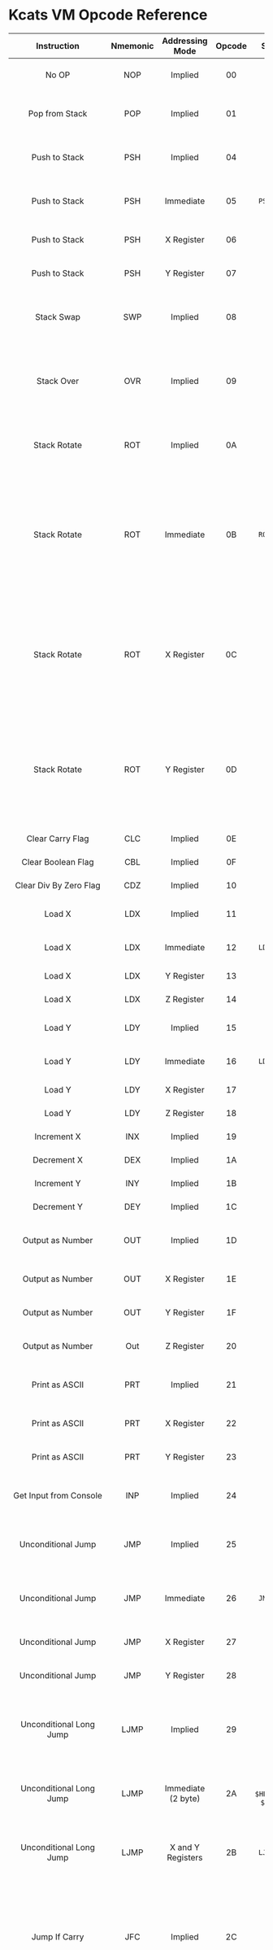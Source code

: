 # Kcats VM Opcode Reference 



| Instruction | Nmemonic | Addressing Mode | Opcode | Syntax | Description |  |
|:---:|:---:|:---:|:---:|:---:|:---:|:---:|
| No OP | NOP | Implied | 00 | `NOP` | No Operation. skips current clock cycle |  |
| Pop from Stack | POP | Implied | 01 | `POP` | Discards the value on the top of the stack |  |
| Push to Stack | PSH | Implied | 04 | `PSH` | Duplicates the value on the top of the stack |  |
| Push to Stack | PSH | Immediate | 05 | `PSH $val` | Push the immediate value to the stack |  |
| Push to Stack | PSH | X Register | 06 | `PSH X` | Push the value of X to the stack |  |
| Push to Stack | PSH | Y Register | 07 | `PSH Y` | Push the value of Y to the stack |  |
| Stack Swap | SWP | Implied | 08 | `SWP` | Swaps the Top two values on the stack (a b -- b a) |  |
| Stack Over | OVR | Implied | 09 | `OVR` | Duplicates the value under the Top of the stack and pushes it to the top. (a b -- a b a) |  |
| Stack Rotate | ROT | Implied | 0A | `ROT` | Rotates the Top 3 values on the stack. (a b c -- c a b) |  |
| Stack Rotate | ROT | Immediate | 0B | `ROT $val` | Rotates the Top (immediate value) values on the stack. if the value is greater than the number of items on the stack, nothing is rotated and a 0 is pushed. |  |
| Stack Rotate | ROT | X Register | 0C | `ROT X` | Rotates the Top (value in X) values on the stack. if the value is greater than the number of items on the stack, nothing is rotated and a 0 is pushed. |  |
| Stack Rotate | ROT | Y Register | 0D | `ROT Y` | Rotates the Top (value in Y) values on the stack. if the value is greater than the number of items on the stack, nothing is rotated and a 0 is pushed. |  |
| Clear Carry Flag | CLC | Implied | 0E | `CLC` | Clears the Carry Flag |  |
| Clear Boolean Flag | CBL | Implied | 0F | `CBL` | Clears the Boolean Flag |  |
| Clear Div By Zero Flag | CDZ | Implied | 10 | `CDZ` | Clears the Div By Zero Flag |  |
| Load X | LDX | Implied | 11 | `LDX` | Pops top of the stack and stores it in X |  |
| Load X | LDX | Immediate | 12 | `LDX $val` | Loads X with the immediate value |  |
| Load X | LDX | Y Register | 13 | `LDX Y` | Loads X with the value in Y |  |
| Load X | LDX | Z Register | 14 | `LDX Z` | Loads X with the value of Z |  |
| Load Y | LDY | Implied | 15 | `LDY` | Pops top of the stack and stores it in Y |  |
| Load Y | LDY | Immediate | 16 | `LDY $val` | Loads Y with the immediate value |  |
| Load Y | LDY | X Register | 17 | `LDY X` | Loads Y with the value in X |  |
| Load Y | LDY | Z Register | 18 | `LDY Z` | Loads Y with the value of Z |  |
| Increment X | INX | Implied | 19 | `INX` | Increments the value of X |  |
| Decrement X | DEX | Implied | 1A | `DEX` | Decrements the value of X |  |
| Increment Y | INY | Implied | 1B | `INY` | Increments the value of Y |  |
| Decrement Y | DEY | Implied | 1C | `DEY` | Decrements the value of Y |  |
| Output as Number | OUT | Implied | 1D | `OUT` | Prints the top value of the stack as a number |  |
| Output as Number | OUT | X Register | 1E | `OUT X` | Print the value of X as a number |  |
| Output as Number | OUT | Y Register | 1F | `Out Y` | Print the value of Y as a number |  |
| Output as Number | Out | Z Register | 20 | `Out Z` | Print the value of Z as a number |  |
| Print as ASCII | PRT | Implied | 21 | `PRT` | Prints the top value of the stack as ASCII |  |
| Print as ASCII | PRT | X Register | 22 | `PRT X` | Prints the value of X as ASCII |  |
| Print as ASCII | PRT | Y Register | 23 | `PRT Y` | Prints the value of Y as ASCII |  |
| Get Input from Console | INP | Implied | 24 | `INP` | Get input from console and push it to stack |  |
| Unconditional Jump | JMP | Implied | 25 | `JMP` | Pops the value on top of the stack and jumps to that address |  |
| Unconditional Jump | JMP | Immediate | 26 | `JMP $val` | Jumps to the address specified by the immediate val |  |
| Unconditional Jump | JMP | X Register | 27 | `JMP X` | Jumps to X's value as an address |  |
| Unconditional Jump | JMP | Y Register | 28 | `JMP Y` | Jumps to Y's value as an address |  |
| Unconditional Long Jump | LJMP | Implied | 29 | `LJMP` | Pops the top two values of the stack and jumps to that 16bit address.LB popped first. |  |
| Unconditional Long Jump | LJMP | Immediate (2 byte) | 2A | `LJMP $HBLB`/`LJMP $HB $LB` | Jumps to the 16bit address specified by the immediate values |  |
| Unconditional Long Jump | LJMP | X and Y Registers | 2B | `LJMP X Y` | Jumps to X and Y's values as a single 16bit address.X is HB Y is LB |  |
| Jump If Carry | JFC | Implied | 2C | `JFC` | If the Carry Flag IS set,Pops the top two values of the stack and jumps to that 16bit address.LB popped first. |  |
| Jump If Carry | JFC | Immediate | 2D | `JFC $val` | If the Carry Flag IS set,Jumps to the address specified by the immediate value |  |
| Jump If Carry | JFC | X Register | 2E | `JFC X` | If the Carry Flag IS set,Jumps to X's value as an address |  |
| Jump If Carry | JFC | Y Register | 2F | `JFC Y` | If the Carry Flag IS set,Jumps to Y's value as an address |  |
| Long Jump If Carry | LJFC | Implied | 30 | `LJFC` | Pops the top two values of the stack and jumps to that 16bit address.LB popped first. |  |
| Long Jump If Carry | LJFC | Immediate (2 byte) | 31 | `LJFC $HBLB`/`LJFC $HB $LB` | Jumps to the 16bit address specified by the immediate values |  |
| Long Jump If Carry | LJFC | X and Y Registers | 32 | `LJFC X Y` | Jumps to X and Y's values as a single 16bit address.X is HB Y is LB |  |
| Jump If True | JIF | Implied | 33 | `JIF` | If the Boolean Flag IS set,Pops the value on top of the stack and jumps to that address |  |
| Jump If True | JIF | Immediate | 34 | `JIF $val` | If the Boolean Flag IS set,Jumps to the address specified by the immediate val |  |
| Jump If True | JIF | X Register | 35 | `JIF X` | If the Boolean Flag IS set,Jumps to X's value as an address |  |
| Jump If True | JIF | Y Register | 36 | `JIF Y` | If the Boolean Flag IS set,Jumps to Y's value as an address |  |
| Long Jump If True | LJIF | Implied | 37 | `LJIF` | If the Boolean Flag IS set,Pops the top two values of the stack and jumps to that 16bit address.LB popped first. |  |
| Long Jump If True | LJIF | Immediate (2 byte) | 38 | `LJIF $HBLB`/`LJIF $HB $LB` | If the Boolean Flag IS set,Jumps to the 16bit address specified by the immediate vals |  |
| Long Jump If True | LJIF | X and Y Registers | 39 | `LJIF X Y` | If the Boolean Flag IS set, Jumps to X and Y's values as a single 16bit address. X is HB Y is LB |  |
| Jump If Div by Zero | JDZ | Implied | 3A | `JDZ` | If the Div by Zero Flag IS set,Pops the value on top of the stack and jumps to that address |  |
| Jump If Div by Zero | JDZ | Immediate | 3B | `JDZ $val` | If the Div by Zero Flag IS set,Jumps to the address specified by the immediate val |  |
| Jump If Div by Zero | JDZ | X Register | 3C | `JDZ X` | If the Div by Zero Flag IS set,Jumps to X's value as an address |  |
| Jump If Div by Zero | JDZ | Y Register | 3D | `JDZ Y` | If the Div by Zero Flag IS set,Jumps to Y's value as an address |  |
| Long Jump If Div by Zero | LJDZ | Implied | 3E | `LJDZ` | If the Div by Zero Flag IS set,Pops the top two values of the stack and jumps to that 16bit address.LB popped first. |  |
| Long Jump If Div by Zero | LJDZ | Immediate (2 byte) | 3F | `LJDZ $HBLB`/`LJDZ $HB $LB` | If the Div by Zero Flag IS set,Jumps to the 16bit address specified by the immediate vals |  |
| Long Jump If Div by Zero | LJDZ | X and Y Registers | 40 | `LJDZ X Y` | If the Div by Zero Flag IS set, Jumps to X and Y's values as a single 16bit address. X is HB Y is LB |  |
| Add<sup>1</sup> | ADD | Implied | 41 | `ADD` | Pops top two values off the stack stack, pushes their sum (2nd off + 1st off) |  |
| Add<sup>1</sup> | ADD | Immediate | 42 | `ADD $val` | Pops top value off the stack, sums it and immediate val, pushes result (Top + Val) |  |
| Add<sup>1</sup> | ADD | Immediate (2 byte) | 43 | `ADD $A $B` | Pushes the sum of two immediate values (A + B) |  |
| Add<sup>1</sup> | ADD | X Register | 44 | `ADD X` | Pops top value off the stack, sums it and X, pushes result (Top + X) |  |
| Add<sup>1</sup> | ADD | Y Register | 45 | `ADD Y` | Pops top value off the stack, sums it and Y, pushes result (Top + Y) |  |
| Add<sup>1</sup> | ADD | X and Y Registers | 46 | `ADD X Y` | Pushes the sum of X and Y (X + Y) |  |
| Subtract<sup>1</sup> | SUB | Implied | 47 | `SUB` | Pops top two values off the stack, pushes their difference. (2nd off - 1st off) |  |
| Subtract<sup>1</sup> | SUB | Immediate | 48 | `SUB $val` | Pops top value off the stack, subtracts immediate value from it, pushes result (Top - Val) |  |
| Subtract<sup>1</sup> | SUB | Immediate (2 byte) | 49 | `SUB $A $B` | Pushes the difference of two immediate values (A - B) |  |
| Subtract<sup>1</sup> | SUB | X Register | 4A | `SUB X` | Pops top value off the stack, subtracts X from it, pushes result (Top - X) |  |
| Subtract<sup>1</sup> | SUB | Y Register | 4B | `SUB Y` | Pops top value off the stack, subtracts Y from it, pushes result (Top - Y) |  |
| Subtract<sup>1</sup> | SUB | X and Y Registers | 4C | `SUB X Y` | Pushes the difference of X and Y (X - Y) |  |
| Multiply<sup>1</sup> | MUL | Implied | 4D | `MUL` | Pops top two values off the stack, pushes their product (2nd off * 1st off) |  |
| Multiply<sup>1</sup> | MUL | Immediate | 4E | `MUL $val` | Pops top value off the stack, multiplies it by the immediate val, pushes result (Top * Val) |  |
| Multiply<sup>1</sup> | MUL | Immediate (2 byte) | 4F | `MUL $A $B` | Pushes the product of two immediate values (A * B) |  |
| Multiply<sup>1</sup> | MUL | X Register | 50 | `MUL X` | Pops top value off the stack, multiplies it by X, pushes result (Top * X) |  |
| Multiply<sup>1</sup> | MUL | Y Register | 51 | `MUL Y` | Pops top value off the stack, multiplies it by Y, pushes result (Top * Y) |  |
| Multiply<sup>1</sup> | MUL | X and Y Registers | 52 | `MUL X Y` | Pushes the product of X and Y (X * Y) |  |
| Divide<sup>2</sup> | DIV | Implied | 53 | `DIV` | Pops top two values off the stack, pushes their quotient. then remainder (2nd off / 1st off) |  |
| Divide<sup>2</sup> | DIV | Immediate | 54 | `DIV $val` | Pops top value off the stack, divides it by the immediate val, pushes quotient then remainder. (Top / Val) |  |
| Divide<sup>2</sup> | DIV | Immediate (2 byte) | 55 | `DIV $A $B` | Pushes the quotient, then remainder, of two immediate values. (A / B) |  |
| Divide<sup>2</sup> | DIV | X Register | 56 | `DIV X` | Pops top value off the stack, divides it by X, pushes the quotient, then remainder. (Top / X) |  |
| Divide<sup>2</sup> | DIV | Y Register | 57 | `DIV Y` | Pops top value off the stack, divides it by Y, then pushes the quotient, then remainder. (Top / Y) |  |
| Divide<sup>2</sup> | DIV | X and Y Registers | 58 | `DIV X Y` | Pushes the quotient, then remainder, of X and Y. (X / Y) |  |
| Bitwise Rotate Left | RTL | Implied | 59 | `RTL` | Pops top value off the stack, rotates all bits to the left once. pushes result. (Most significant bit wrapping around to least significant bit) (0001 -> 1000) |  |
| Bitwise Rotate Left | RTL | Immediate | 5A | `RTL $val` | rotates all bits of immediate value to the left once. pushes result. (Most significant bit wrapping around to least significant bit) (0001 -> 1000) |  |
| Bitwise Rotate Left | RTL | X Register | 5B | `RTL X` | rotates all bits of X to the left once. pushes result. (Most significant bit wrapping around to least significant bit) (0001 -> 1000) |  |
| Bitwise Rotate Left | RTL | Y Register | 5C | `RTL Y` | rotates all bits of Y to the left once. pushes result. (Most significant bit wrapping around to least significant bit) (0001 -> 1000) |  |
| Bitwise Rotate Right | RTR | Implied | 5D | `RTR` | Pops top value off the stack, rotates all bits to the right once. pushes result. (Least significant bit wrapping around to most significant bit) (0001 -> 1000) |  |
| Bitwise Rotate Right | RTR | Immediate | 5E | `RTR $val` | rotates all bits of immediate value to the right once. pushes result. (Most significant bit wrapping around to least significant bit) (0001 -> 1000) |  |
| Bitwise Rotate Right | RTR | X Register | 5F | `RTR X` | rotates all bits of X to the right once. pushes result. (Most significant bit wrapping around to least significant bit) (0001 -> 1000) |  |
| Bitwise Rotate Right | RTR | Y Register | 60 | `RTR Y` | rotates all bits of Y to the right once. pushes result. (Most significant bit wrapping around to least significant bit) (0001 -> 1000) |  |
| Bitwise Shift Left | SHL | Implied | 61 | `SHL` | Pops top value off the stack, shifts all bits to the left once. pushes result. (vacent bits padded with zeros) (1001 -> 0010) |  |
| Bitwise Shift Left | SHL | Immediate | 62 | `SHL $val` | Shifts all bits of immediate value to the left once. pushes result. (vacent bits padded with zeros) (1001 -> 0010) |  |
| Bitwise Shift Left | SHL | X Register | 63 | `SHL X` | Shifts all bits of X to the left once. pushes result. (vacent bits padded with zeros) (1001 -> 0010) |  |
| Bitwise Shift Left | SHL | Y Register | 64 | `SHL Y` | Shifts all bits of Y to the left once. pushes result. (vacent bits padded with zeros) (1001 -> 0010) |  |
| Bitwise Shift Right | SHR | Implied | 65 | `SHR` | Pops top value off the stack, shifts all bits to the right once. pushes result. (vacent bits padded with zeros) (1001 -> 0100) |  |
| Bitwise Shift Right | SHR | Immediate | 66 | `SHR $val` | Shifts all bits of immediate value to the right once. pushes result. (vacent bits padded with zeros) (1001 -> 0100) |  |
| Bitwise Shift Right | SHR | X Register | 67 | `SHR X` | Shifts all bits of X to the right once. pushes result. (vacent bits padded with zeros) (1001 -> 0100) |  |
| Bitwise Shift Right | SHR | Y Register | 68 | `SHR Y` | Shifts all bits of Y to the right once. pushes result. (vacent bits padded with zeros) (1001 -> 0100) |  |
| Bitwise And | AND | Implied | 69 | `AND` | Pops the top two values off the stack, preforms bitwise/binary and on them (2nd off & 1st off), pushes result |  |
| Bitwise And | AND | Immediate | 6A | `AND $val` | Pops top value off the stack, preforms bitwise/binary and on it and the immediate value (Top & Val), pushes result |  |
| Bitwise And | AND | Immediate (2 byte) | 6B | `AND $A $B` | Pushes the bitwise/binary and of the two immediate values (A & B) |  |
| Bitwise And | AND | X Register | 6C | `AND X` | Pops top value off the stack, preforms bitwise/binary and on it and X (Top & X), pushes result |  |
| Bitwise And | AND | Y Register | 6D | `AND Y` | Pops top value off the stack, preforms bitwise/binary and on it and Y (Top & Y), pushes result |  |
| Bitwise And | AND | X and Y Registers | 6E | `AND X Y` | Pushes the bitwise/binary and of X and Y (X & Y) |  |
| Bitwise Or | OR | Implied | 6F | `OR` | Pops the top two values off the stack, preforms bitwise/binary or on them (2nd off \| 1st off), pushes result |  |
| Bitwise Or | OR | Immediate | 70 | `OR $val` | Pops top value off the stack, preforms bitwise/binary or on it and the immediate value (Top \| Val), pushes result |  |
| Bitwise Or | OR | Immediate (2 byte) | 71 | `OR $A $B` | Pushes the bitwise/binary or of the two immediate values (A \| B) |  |
| Bitwise Or | OR | X Register | 72 | `OR X` | Pops top value off the stack, preforms bitwise/binary or on it and X (Top \| X), pushes result |  |
| Bitwise Or | OR | Y Register | 73 | `OR Y` | Pops top value off the stack, preforms bitwise/binary or on it and Y (Top \| Y), pushes result |  |
| Bitwise Or | OR | X and Y Registers | 74 | `OR X Y` | Pushes the bitwise/binary or of X and Y (X \| Y) |  |
| Bitwise Xor | XOR | Implied | 75 | `XOR` | Pops the top two values off the stack, preforms bitwise/binary xor on them (2nd off \^ 1st off), pushes result |  |
| Bitwise Xor | XOR | Immediate | 76 | `XOR $val` | Pops top value off the stack, preforms bitwise/binary xor on it and the immediate value (Top \^ Val), pushes result |  |
| Bitwise Xor | XOR | Immediate (2 byte) | 77 | `XOR $A $B` | Pushes the bitwise/binary xor of the two immediate values (A \^ B) |  |
| Bitwise Xor | XOR | X Register | 78 | `XOR X` | Pops top value off the stack, preforms bitwise/binary xor on it and X (Top \^ X), pushes result |  |
| Bitwise Xor | XOR | Y Register | 79 | `XOR Y` | Pops top value off the stack, preforms bitwise/binary xor on it and Y (Top \^ Y), pushes result |  |
| Bitwise Xor | XOR | X and Y Registers | 7A | `XOR X Y` | Pushes the bitwise/binary xor of X and Y (X \^ Y) |  |
| Not/Invert/Complement | NOT | Implied | 7B | `NOT` | Pops the top value off the stack,  inverts each bit (~Top ei 1001 > 0110), pushes result |  |
| Not/Invert/Complement | NOT | Immediate | 7C | `NOT $val` | Inverts each bit of immediate value (~Val ei 1001 > 0110), pushes result |  |
| Not/Invert/Complement | NOT | X Register | 7D | `NOT X` | Inverts each bit of X (~X ei 1001 > 0110), pushes result |  |
| Not/Invert/Complement | NOT | Y Register | 7E | `NOT Y` | Inverts each bit of Y (~Y ei 1001 > 0110), pushes result |  |
| Is Less Than | LTH | Implied | 7F | `LTH` | Peaks at the top two values off the stack. checks if 2nd off is less than the 1st off. sets the Boolean Flag if true, clears it if false. (2nd off < 1st off) |  |
| Is Less Than | LTH | Immediate | 80 | `LTH $val` | Peaks at the top value off the stack. checks if it is less than the immediate value. sets the Boolean Flag if true, clears it if false. (Top < Val) |  |
| Is Less Than | LTH | X Register | 81 | `LTH X` | Peaks at the top value off the stack. checks if it is less than the value in X. sets the Boolean Flag if true, clears it if false. (Top < Val) |  |
| Is Less Than | LTH | Y Register | 82 | `LTH Y` | Peaks at the top value off the stack. checks if it is less than the value in Y. sets the Boolean Flag if true, clears it if false. (Top < Val) |  |
| Is Less Than | LTH | Z Register | 83 | `LTH Z` | Peaks at the top value off the stack. checks if it is less than the value in Z. sets the Boolean Flag if true, clears it if false. (Top < Val) |  |
| Is Less Than | LTH | X Register and Immediate | 84 | `LTH X $val` | Checks if the value in X is less than the immediate value. sets the Boolean Flag if true, clears it if false. (X < Val) |  |
| Is Less Than | LTH | X and Y Registers | 85 | `LTH X Y` | Checks if the value in X is less than the value in Y. sets the Boolean Flag if true, clears it if false. (X < Y) |  |
| Is Less Than | LTH | X and Z Registers | 86 | `LTH X Z` | Checks if the value in X is less than the value in Z. sets the Boolean Flag if true, clears it if false. (X < Z) |  |
| Is Less Than | LTH | Y Register and Immediate | 87 | `LTH Y $val` | Checks if the value in Y is less than the immediate value. sets the Boolean Flag if true, clears it if false. (Y < Val) |  |
| Is Less Than | LTH | Y and X Registers | 88 | `LTH Y X` | Checks if the value in Y is less than the value in X. sets the Boolean Flag if true, clears it if false. (Y < X) |  |
| Is Less Than | LTH | Y and Z Registers | 89 | `LTH Y Z` | Checks if the value in Y is less than the value in Z. sets the Boolean Flag if true, clears it if false. (Y < Z) |  |
| Is Less Than | LTH | Z Register and Immediate | 8A | `LTH Z $val` | Checks if the value in Z is less than the immediate value. sets the Boolean Flag if true, clears it if false. (Z < Val) |  |
| Is Less Than | LTH | Z and X Registers | 8B | `LTH Z X` | Checks if the value in Z is less than the value in X. sets the Boolean Flag if true, clears it if false. (Z < X) |  |
| Is Less Than | LTH | Z and Y Registers | 8C | `LTH Z Y` | Checks if the value in Z is less than the value in Z. sets the Boolean Flag if true, clears it if false. (Z < Y) |  |
| Is Greater Than | GTH | Implied | 8D | `GTH` | Peaks at the top two values off the stack. checks if 2nd off is greater than the 1st off. sets the Boolean Flag if true, clears it if false. (2nd off > 1st off) |  |
| Is Greater Than | GTH | Immediate | 8E | `GTH $val` | Peaks at the top value off the stack. checks if it is greater than the immediate value. sets the Boolean Flag if true, clears it if false. (Top > Val) |  |
| Is Greater Than | GTH | X Register | 8F | `GTH X` | Peaks at the top value off the stack. checks if it is greater than the value in X. sets the Boolean Flag if true, clears it if false. (Top > Val) |  |
| Is Greater Than | GTH | Y Register | 90 | `GTH Y` | Peaks at the top value off the stack. checks if it is greater than the value in Y. sets the Boolean Flag if true, clears it if false. (Top > Val) |  |
| Is Greater Than | GTH | Z Register | 91 | `GTH Z` | Peaks at the top value off the stack. checks if it is greater than the value in Z. sets the Boolean Flag if true, clears it if false. (Top > Val) |  |
| Is Greater Than | GTH | X Register and Immediate | 92 | `GTH X $val` | Checks if the value in X is greater than the immediate value. sets the Boolean Flag if true, clears it if false. (X > Val) |  |
| Is Greater Than | GTH | X and Y Registers | 93 | `GTH X Y` | Checks if the value in X is greater than the value in Y. sets the Boolean Flag if true, clears it if false. (X > Y) |  |
| Is Greater Than | GTH | X and Z Registers | 94 | `GTH X Z` | Checks if the value in X is greater than the value in Z. sets the Boolean Flag if true, clears it if false. (X > Z) |  |
| Is Greater Than | GTH | Y Register and Immediate | 95 | `GTH Y $val` | Checks if the value in Y is greater than the immediate value. sets the Boolean Flag if true, clears it if false. (Y > Val) |  |
| Is Greater Than | GTH | Y and X Registers | 96 | `GTH Y X` | Checks if the value in Y is greater than the value in X. sets the Boolean Flag if true, clears it if false. (Y > X) |  |
| Is Greater Than | GTH | Y and Z Registers | 97 | `GTH Y Z` | Checks if the value in Y is greater than the value in Z. sets the Boolean Flag if true, clears it if false. (Y > Z) |  |
| Is Greater Than | GTH | Z Register and Immediate | 98 | `GTH Z $val` | Checks if the value in Z is greater than the immediate value. sets the Boolean Flag if true, clears it if false. (Z > Val) |  |
| Is Greater Than | GTH | Z and X Registers | 99 | `GTH Z X` | Checks if the value in Z is greater than the value in X. sets the Boolean Flag if true, clears it if false. (Z > X) |  |
| Is Greater Than | GTH | Z and Y Registers | 9A | `GTH Z Y` | Checks if the value in Z is greater than the value in Z. sets the Boolean Flag if true, clears it if false. (Z > Y) |  |
| Is Equal To | EQU | Implied | 9B | `EQU` | Peaks at the top two values off the stack. checks if 2nd off IS equal to the 1st off. sets the Boolean Flag if true, clears it if false. (2nd off == 1st off) |  |
| Is Equal To | EQU | Immediate | 9C | `EQU $val` | Peaks at the top value off the stack. checks if it IS equal to the immediate value. sets the Boolean Flag if true, clears it if false. (Top == Val) |  |
| Is Equal To | EQU | X Register | 9D | `EQU X` | Peaks at the top value off the stack. checks if it IS equal to the value in X. sets the Boolean Flag if true, clears it if false. (Top == Val) |  |
| Is Equal To | EQU | Y Register | 9E | `EQU Y` | Peaks at the top value off the stack. checks if it IS equal to the value in Y. sets the Boolean Flag if true, clears it if false. (Top == Val) |  |
| Is Equal To | EQU | Z Register | 9F | `EQU Z` | Peaks at the top value off the stack. checks if it IS equal to the value in Z. sets the Boolean Flag if true, clears it if false. (Top == Val) |  |
| Is Equal To | EQU | X Register and Immediate | A0 | `EQU X $val` | Checks if the value in X IS equal to the immediate value. sets the Boolean Flag if true, clears it if false. (X == Val) |  |
| Is Equal To | EQU | X and Y Registers | A1 | `EQU X Y` | Checks if the value in X IS equal to the value in Y. sets the Boolean Flag if true, clears it if false. (X == Y) |  |
| Is Equal To | EQU | X and Z Registers | A2 | `EQU X Z` | Checks if the value in X IS equal to the value in Z. sets the Boolean Flag if true, clears it if false. (X == Z) |  |
| Is Equal To | EQU | Y Register and Immediate | A3 | `EQU Y $val` | Checks if the value in Y IS equal to the immediate value. sets the Boolean Flag if true, clears it if false. (Y == Val) |  |
| Is Equal To | EQU | Y and X Registers | A4 | `EQU Y X` | Checks if the value in Y IS equal to the value in X. sets the Boolean Flag if true, clears it if false. (Y == X) |  |
| Is Equal To | EQU | Y and Z Registers | A5 | `EQU Y Z` | Checks if the value in Y IS equal to the value in Z. sets the Boolean Flag if true, clears it if false. (Y == Z) |  |
| Is Equal To | EQU | Z Register and Immediate | A6 | `EQU Z $val` | Checks if the value in Z IS equal to the immediate value. sets the Boolean Flag if true, clears it if false. (Z == Val) |  |
| Is Equal To | EQU | Z and X Registers | A7 | `EQU Z X` | Checks if the value in Z IS equal to the value in X. sets the Boolean Flag if true, clears it if false. (Z == X) |  |
| Is Equal To | EQU | Z and Y Registers | A8 | `EQU Z Y` | Checks if the value in Z IS equal to the value in Z. sets the Boolean Flag if true, clears it if false. (Z == Y) |  |



<hr><br><br>

## Notes:


| | |
|---|---|
| **1** | If the result of this operation is outside the range of an unsigned 8bit integer (0-255) it will roll over and set the carry flag |
| **2** | This operation involves division, as such there is the potential for a division by zero error to occur. If the divisor is 0, then the calculation will not happen. the values will be pushed back to the stack in the order they were removed, and the Divide by Zero Flag will be set. |

<hr><br><br>

Made using [TableGenerator.com's](https://www.tablesgenerator.com/markdown_tables#) Markdown Table Generator.